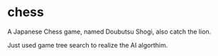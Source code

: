 # chess

A Japanese Chess game, named Doubutsu Shogi, also catch the lion.

Just used game tree search to realize the AI algorthim.
